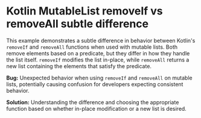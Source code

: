 # Kotlin MutableList removeIf vs removeAll subtle difference

This example demonstrates a subtle difference in behavior between Kotlin's `removeIf` and `removeAll` functions when used with mutable lists.  Both remove elements based on a predicate, but they differ in how they handle the list itself. `removeIf` modifies the list in-place, while `removeAll` returns a new list containing the elements that satisfy the predicate.

**Bug:** Unexpected behavior when using `removeIf` and `removeAll` on mutable lists, potentially causing confusion for developers expecting consistent behavior.

**Solution:** Understanding the difference and choosing the appropriate function based on whether in-place modification or a new list is desired.
